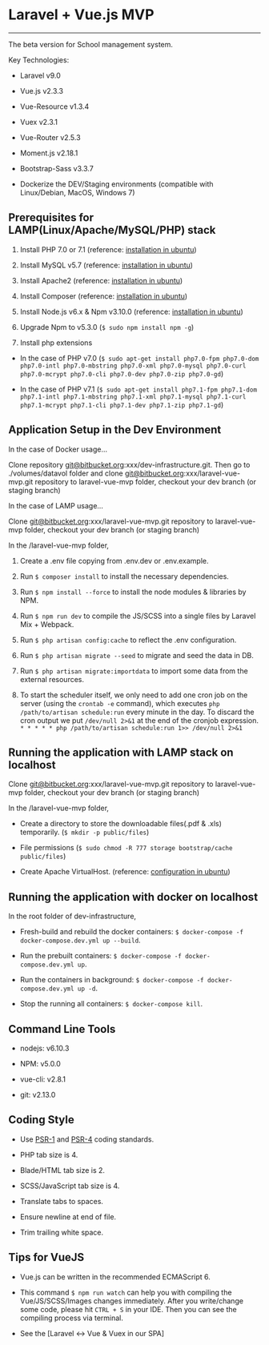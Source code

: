 # Laravel + Vue.js MVP
***

The beta version for School management system.

Key Technologies:

- Laravel v9.0

- Vue.js v2.3.3

- Vue-Resource v1.3.4

- Vuex v2.3.1

- Vue-Router v2.5.3

- Moment.js v2.18.1

- Bootstrap-Sass v3.3.7

- Dockerize the DEV/Staging environments (compatible with Linux/Debian, MacOS, Windows 7)


## Prerequisites for LAMP(Linux/Apache/MySQL/PHP) stack

1) Install PHP 7.0 or 7.1 (reference: [installation in ubuntu](https://tecadmin.net/install-php-7-on-ubuntu/))

2) Install MySQL v5.7 (reference: [installation in ubuntu](https://www.digitalocean.com/community/tutorials/how-to-install-mysql-on-ubuntu-14-04))

3) Install Apache2 (reference: [installation in ubuntu](https://www.digitalocean.com/community/tutorials/how-to-install-linux-apache-mysql-php-lamp-stack-on-ubuntu-16-04))

4) Install Composer (reference: [installation in ubuntu](https://askubuntu.com/questions/736537/installing-composer))

5) Install Node.js v6.x & Npm v3.10.0 (reference: [installation in ubuntu](https://askubuntu.com/questions/594656/how-to-install-the-latest-versions-of-nodejs-and-npm-for-ubuntu-14-04-lts))

6) Upgrade Npm to v5.3.0 (`$ sudo npm install npm -g`)

7) Install php extensions 

- In the case of PHP v7.0 (`$ sudo apt-get install php7.0-fpm php7.0-dom php7.0-intl php7.0-mbstring php7.0-xml php7.0-mysql php7.0-curl php7.0-mcrypt php7.0-cli php7.0-dev php7.0-zip php7.0-gd`)

- In the case of PHP v7.1 (`$ sudo apt-get install php7.1-fpm php7.1-dom php7.1-intl php7.1-mbstring php7.1-xml php7.1-mysql php7.1-curl php7.1-mcrypt php7.1-cli php7.1-dev php7.1-zip php7.1-gd`)

## Application Setup in the Dev Environment

In the case of Docker usage...

Clone repository git@bitbucket.org:xxx/dev-infrastructure.git. 
Then go to ./volumes/datavol folder and clone git@bitbucket.org:xxx/laravel-vue-mvp.git repository to laravel-vue-mvp folder, checkout your dev branch (or staging branch)

In the case of LAMP usage...

Clone git@bitbucket.org:xxx/laravel-vue-mvp.git repository to laravel-vue-mvp folder, checkout your dev branch (or staging branch)

In the /laravel-vue-mvp folder,

1) Create a .env file copying from .env.dev or .env.example.

2) Run `$ composer install` to install the necessary dependencies.

3) Run `$ npm install --force` to install the node modules & libraries by NPM. 

4) Run `$ npm run dev` to compile the JS/SCSS into a single files by Laravel Mix + Webpack.

5) Run `$ php artisan config:cache` to reflect the .env configuration.

6) Run `$ php artisan migrate --seed` to migrate and seed the data in DB.

7) Run `$ php artisan migrate:importdata` to import some data from the external resources. 

8) To start the scheduler itself, we only need to add one cron job on the server (using the `crontab -e` command), which executes `php /path/to/artisan schedule:run` every minute in the day. 
To discard the cron output we put `/dev/null 2>&1` at the end of the cronjob expression. `* * * * * php /path/to/artisan schedule:run 1>> /dev/null 2>&1`

## Running the application with LAMP stack on localhost

Clone git@bitbucket.org:xxx/laravel-vue-mvp.git repository to laravel-vue-mvp folder, checkout your dev branch (or staging branch)

In the /laravel-vue-mvp folder,

- Create a directory to store the downloadable files(.pdf & .xls) temporarily. (`$ mkdir -p public/files`)

- File permissions (`$ sudo chmod -R 777 storage bootstrap/cache public/files`)

- Create Apache VirtualHost. (reference: [configuration in ubuntu](https://tecadmin.net/install-laravel-framework-on-ubuntu/))

## Running the application with docker on localhost

In the root folder of dev-infrastructure, 

- Fresh-build and rebuild the docker containers: `$ docker-compose -f docker-compose.dev.yml up --build`.

- Run the prebuilt containers: `$ docker-compose -f docker-compose.dev.yml up`. 

- Run the containers in background: `$ docker-compose -f docker-compose.dev.yml up -d`. 

- Stop the running all containers: `$ docker-compose kill`.


## Command Line Tools

- nodejs: v6.10.3

- NPM: v5.0.0

- vue-cli: v2.8.1

- git: v2.13.0

## Coding Style

- Use [PSR-1](https://github.com/php-fig/fig-standards/blob/master/accepted/PSR-1-basic-coding-standard.md) and [PSR-4](http://www.php-fig.org/psr/psr-4/) coding standards.

- PHP tab size is 4.

- Blade/HTML tab size is 2.

- SCSS/JavaScript tab size is 4.

- Translate tabs to spaces.

- Ensure newline at end of file.

- Trim trailing white space.

## Tips for VueJS

- Vue.js can be written in the recommended ECMAScript 6.

- This command `$ npm run watch` can help you with compiling the Vue/JS/SCSS/Images changes immediately. 
After you write/change some code, please hit `CTRL + S` in your IDE. Then you can see the compiling process via terminal.

- See the [Laravel <-> Vue & Vuex in our SPA]
